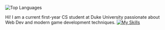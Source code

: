   ![Top Languages](https://github-readme-stats.vercel.app/api/top-langs/?username=hujohn1&hide_progress=true)

Hi! I am a current first-year CS student at Duke University passionate about Web Dev and modern game development techniques. 
[![My Skills](https://skillicons.dev/icons?i=java,express,nodejs,mongodb,cpp,go&theme=light)](https://skillicons.dev)

